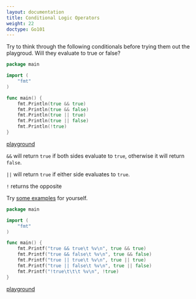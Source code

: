 ```yaml
---
layout: documentation
title: Conditional Logic Operators
weight: 22
doctype: Go101
---
```


Try to think through the following conditionals before trying them out the playgroud. Will they evaluate to true or false?

```go
package main

import (
	"fmt"
)

func main() {
	fmt.Println(true && true)
	fmt.Println(true && false)
	fmt.Println(true || true)
	fmt.Println(true || false)
	fmt.Println(!true)
}
```

[playground](https://play.golang.org/p/ukFrlC66uv)

`&&` will return `true` if both sides evaluate to `true`, otherwise it will return `false`.

`||` will return `true` if either side evaluates to `true`.

`!` returns the opposite

Try [some examples](https://play.golang.org/p/cZEfXSIIDO) for yourself.

```go
package main

import (
	"fmt"
)

func main() {
	fmt.Printf("true && true\t %v\n", true && true)
	fmt.Printf("true && false\t %v\n", true && false)
	fmt.Printf("true || true\t %v\n", true || true)
	fmt.Printf("true || false\t %v\n", true || false)
	fmt.Printf("!true\t\t\t %v\n", !true)
}
```

[playground](https://play.golang.org/p/zRs5hDVmY2C)
